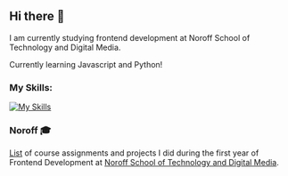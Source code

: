 ## Hi there 👋
I am currently studying frontend development at Noroff School of Technology and Digital Media.

Currently learning Javascript and Python!

### My Skills:
[![My Skills](https://skillicons.dev/icons?i=html,css,figma)](https://skillicons.dev)


### Noroff 🎓
[List](https://github.com/stars/Eikhaugen/lists/fed1) of course assignments and projects I did during the first year of Frontend Development at [Noroff School of Technology and Digital Media](https://www.noroff.no/).

